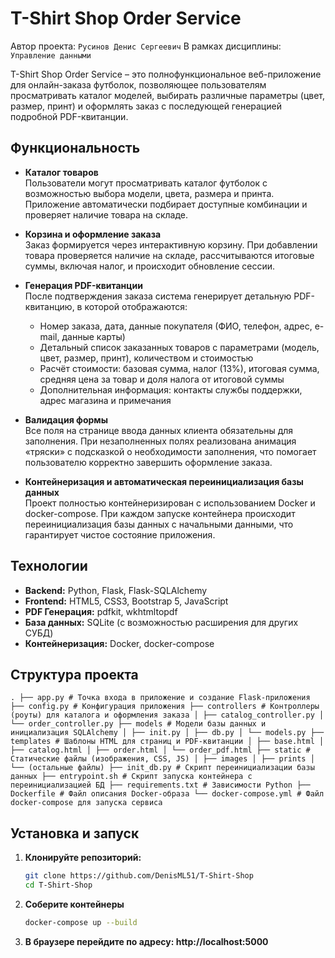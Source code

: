 # T-Shirt Shop Order Service

Автор проекта: `Русинов Денис Сергеевич`
В рамках дисциплины: `Управление данными`

T-Shirt Shop Order Service – это полнофункциональное веб-приложение для онлайн-заказа футболок, позволяющее пользователям просматривать каталог моделей, выбирать различные параметры (цвет, размер, принт) и оформлять заказ с последующей генерацией подробной PDF-квитанции.

## Функциональность

- **Каталог товаров**  
  Пользователи могут просматривать каталог футболок с возможностью выбора модели, цвета, размера и принта. Приложение автоматически подбирает доступные комбинации и проверяет наличие товара на складе.

- **Корзина и оформление заказа**  
  Заказ формируется через интерактивную корзину. При добавлении товара проверяется наличие на складе, рассчитываются итоговые суммы, включая налог, и происходит обновление сессии.

- **Генерация PDF-квитанции**  
  После подтверждения заказа система генерирует детальную PDF-квитанцию, в которой отображаются:
  - Номер заказа, дата, данные покупателя (ФИО, телефон, адрес, e-mail, данные карты)
  - Детальный список заказанных товаров с параметрами (модель, цвет, размер, принт), количеством и стоимостью
  - Расчёт стоимости: базовая сумма, налог (13%), итоговая сумма, средняя цена за товар и доля налога от итоговой суммы
  - Дополнительная информация: контакты службы поддержки, адрес магазина и примечания

- **Валидация формы**  
  Все поля на странице ввода данных клиента обязательны для заполнения. При незаполненных полях реализована анимация «тряски» с подсказкой о необходимости заполнения, что помогает пользователю корректно завершить оформление заказа.

- **Контейнеризация и автоматическая переинициализация базы данных**  
  Проект полностью контейнеризирован с использованием Docker и docker-compose. При каждом запуске контейнера происходит переинициализация базы данных с начальными данными, что гарантирует чистое состояние приложения.

## Технологии

- **Backend:** Python, Flask, Flask-SQLAlchemy  
- **Frontend:** HTML5, CSS3, Bootstrap 5, JavaScript  
- **PDF Генерация:** pdfkit, wkhtmltopdf  
- **База данных:** SQLite (с возможностью расширения для других СУБД)  
- **Контейнеризация:** Docker, docker-compose

## Структура проекта
```
. ├── app.py # Точка входа в приложение и создание Flask-приложения ├── config.py # Конфигурация приложения ├── controllers # Контроллеры (роуты) для каталога и оформления заказа │ ├── catalog_controller.py │ └── order_controller.py ├── models # Модели базы данных и инициализация SQLAlchemy │ ├── init.py │ ├── db.py │ └── models.py ├── templates # Шаблоны HTML для страниц и PDF-квитанции │ ├── base.html │ ├── catalog.html │ ├── order.html │ └── order_pdf.html ├── static # Статические файлы (изображения, CSS, JS) │ ├── images │ ├── prints │ └── (остальные файлы) ├── init_db.py # Скрипт переинициализации базы данных ├── entrypoint.sh # Скрипт запуска контейнера с переинициализацией БД ├── requirements.txt # Зависимости Python ├── Dockerfile # Файл описания Docker-образа └── docker-compose.yml # Файл docker-compose для запуска сервиса
```


## Установка и запуск

1. **Клонируйте репозиторий:**

   ```bash
   git clone https://github.com/DenisML51/T-Shirt-Shop
   cd T-Shirt-Shop
   ```

2. **Соберите контейнеры**
    ```bash
    docker-compose up --build
    ```

3. **В браузере перейдите по адресу: http://localhost:5000**

